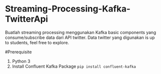 # Streaming-Processing-Kafka-TwitterApi
Buatlah streaming processing menggunakan Kafka basic components yang consume/subscribe data dari API twitter. Data twitter yang digunakan is up to students, feel free to explore.

#Prerequisite
1. Python 3
2. Install Confluent Kafka Package
   `pip install confluent-kafka`
